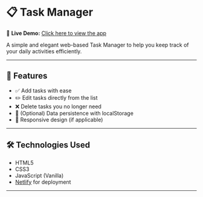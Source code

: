 # 📋 Task Manager

🔗 **Live Demo:** [Click here to view the app](https://brilliant-lebkuchen-e68ae0.netlify.app/)

A simple and elegant web-based Task Manager to help you keep track of your daily activities efficiently.

---

## 🚀 Features

- ✅ Add tasks with ease  
- ✏️ Edit tasks directly from the list  
- ❌ Delete tasks you no longer need  
- 💾 (Optional) Data persistence with localStorage  
- 📱 Responsive design (if applicable)

---

## 🛠️ Technologies Used

- HTML5  
- CSS3  
- JavaScript (Vanilla)  
- [Netlify](https://www.netlify.com/) for deployment  

---
